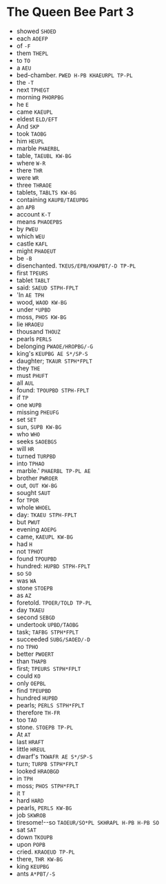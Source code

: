 # The Queen Bee Part 3

* showed `SHOED`
* each `AOEFP`
* of `-F`
* them `THEPL`
* to `TO`
* a `AEU`
* bed-chamber. `PWED H-PB KHAEURPL TP-PL`
* the `-T`
* next `TPHEGT`
* morning `PHORPBG`
* he `E`
* came `KAEUPL`
* eldest `ELD/EFT`
* And `SKP`
* took `TAOBG`
* him `HEUPL`
* marble `PHAERBL`
* table, `TAEUBL KW-BG`
* where `W-R`
* there `THR`
* were `WR`
* three `THRAOE`
* tablets, `TABLTS KW-BG`
* containing `KAUPB/TAEUPBG`
* an `APB`
* account `K-T`
* means `PHAOEPBS`
* by `PWEU`
* which `WEU`
* castle `KAFL`
* might `PHAOEUT`
* be `-B`
* disenchanted. `TKEUS/EPB/KHAPBT/-D TP-PL`
* first `TPEURS`
* tablet `TABLT`
* said: `SAEUD STPH-FPLT`
* 'In `AE TPH`
* wood, `WAOD KW-BG`
* under `*UPBD`
* moss, `PHOS KW-BG`
* lie `HRAOEU`
* thousand `THOUZ`
* pearls `PERLS`
* belonging `PWAOE/HROPBG/-G`
* king's `KEUPBG AE S*/SP-S`
* daughter; `TKAUR STPH*FPLT`
* they `THE`
* must `PHUFT`
* all `AUL`
* found: `TPOUPBD STPH-FPLT`
* if `TP`
* one `WUPB`
* missing `PHEUFG`
* set `SET`
* sun, `SUPB KW-BG`
* who `WHO`
* seeks `SAOEBGS`
* will `HR`
* turned `TURPBD`
* into `TPHAO`
* marble.' `PHAERBL TP-PL AE`
* brother `PWROER`
* out, `OUT KW-BG`
* sought `SAUT`
* for `TPOR`
* whole `WHOEL`
* day: `TKAEU STPH-FPLT`
* but `PWUT`
* evening `AOEPG`
* came, `KAEUPL KW-BG`
* had `H`
* not `TPHOT`
* found `TPOUPBD`
* hundred: `HUPBD STPH-FPLT`
* so `SO`
* was `WA`
* stone `STOEPB`
* as `AZ`
* foretold. `TPOER/TOLD TP-PL`
* day `TKAEU`
* second `SEBGD`
* undertook `UPBD/TAOBG`
* task; `TAFBG STPH*FPLT`
* succeeded `SUBG/SAOED/-D`
* no `TPHO`
* better `PWOERT`
* than `THAPB`
* first; `TPEURS STPH*FPLT`
* could `KO`
* only `OEPBL`
* find `TPEUPBD`
* hundred `HUPBD`
* pearls; `PERLS STPH*FPLT`
* therefore `TH-FR`
* too `TAO`
* stone. `STOEPB TP-PL`
* At `AT`
* last `HRAFT`
* little `HREUL`
* dwarf's `TKWAFR AE S*/SP-S`
* turn; `TURPB STPH*FPLT`
* looked `HRAOBGD`
* in `TPH`
* moss; `PHOS STPH*FPLT`
* it `T`
* hard `HARD`
* pearls, `PERLS KW-BG`
* job `SKWROB`
* tiresome!--so `TAOEUR/SO*PL SKHRAPL H-PB H-PB SO`
* sat `SAT`
* down `TKOUPB`
* upon `POPB`
* cried. `KRAOEUD TP-PL`
* there, `THR KW-BG`
* king `KEUPBG`
* ants `A*PBT/-S`
